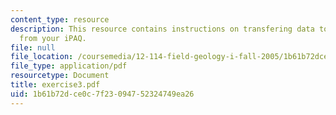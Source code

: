 ```yaml
---
content_type: resource
description: This resource contains instructions on transfering data to the computer
  from your iPAQ.
file: null
file_location: /coursemedia/12-114-field-geology-i-fall-2005/1b61b72dce0c7f23094752324749ea26_exercise3.pdf
file_type: application/pdf
resourcetype: Document
title: exercise3.pdf
uid: 1b61b72d-ce0c-7f23-0947-52324749ea26
---
```

